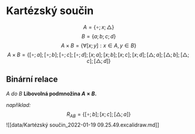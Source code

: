 # Kartézský součin
$$A = \{\circ;x;\triangle\}$$
$$B = \{a;b;c;d\}$$
$$A \times B = \{\forall[x;y]: x \in A, y \in B\}$$
$$A \times B = \{[\circ; a]; [\circ; b]; [\circ; c]; [\circ; d]; [x; a]; [x; b]; [x; c]; [x; d]; [\triangle; a]; [\triangle; b]; [\triangle; c]; [\triangle; d]\}$$

## Binární relace
*A do B*
**Libovolná podmnožina $A \times B$.**

*například:*
$$R_{AB} = \{[\circ; b]; [x; c]; [\triangle; a] \}$$
![[data/Kartézský součin_2022-01-19 09.25.49.excalidraw.md]]